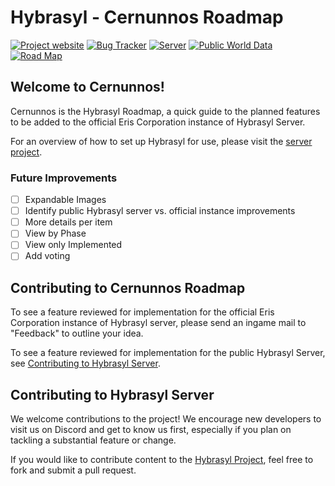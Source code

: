 # Hybrasyl - Cernunnos Roadmap

[![Project website](https://img.shields.io/badge/-Project%20Website-blue?style=plastic)](http://hybrasyl.com/) 
[![Bug Tracker](https://img.shields.io/badge/-Bug%20Tracker-blue?style=plastic)](https://www.hybrasyl.com/bugs/) 
[![Server](https://img.shields.io/badge/-Server-blue?style=plastic)](https://github.com/hybrasyl/server)
[![Public World Data](https://img.shields.io/badge/-Public%20World%20Data-blue?style=plastic)](https://github.com/hybrasyl/ceridwen/)
[![Road Map](https://img.shields.io/badge/-Road%20Map-blue?style=plastic)](https://hybrasyl.github.io/cernunnos/)


## **Welcome to Cernunnos!**

Cernunnos is the Hybrasyl Roadmap, a quick guide to the planned features to be added to the official Eris Corporation instance of Hybrasyl Server.

For an overview of how to set up Hybrasyl for use, please visit the [server project](https://github.com/hybrasyl/server).

### Future Improvements
- [ ] Expandable Images
- [ ] Identify public Hybrasyl server vs. official instance improvements
- [ ] More details per item
- [ ] View by Phase
- [ ] View only Implemented
- [ ] Add voting

## Contributing to Cernunnos Roadmap
To see a feature reviewed for implementation for the official Eris Corporation instance of Hybrasyl server, please send an ingame mail to "Feedback" to outline your idea.

To see a feature reviewed for implementation for the public Hybrasyl Server, see [Contributing to Hybrasyl Server](#contributing-to-hybrasyl-server).

## Contributing to Hybrasyl Server
We welcome contributions to the project! We encourage new developers to visit
us on Discord and get to know us first, especially if you plan on tackling a substantial feature or change.

If you would like to contribute content to the [Hybrasyl Project](https://github.com/hybrasyl/server), feel free to fork and submit a pull request.



